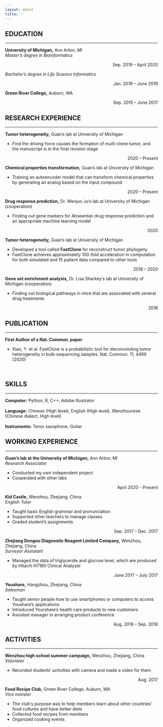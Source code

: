 ```yaml
---
layout: about
title: ''
---
```


## **EDUCATION** 
---
**University of Michigan,** Ann Arbor, MI <br />
*Master’s degree in Bioinformatics*                                               
<p style='text-align: right;'> Sep. 2019 – April 2020 </p>

*Bachelor’s degree in Life Science Informatics*                                   
<p style='text-align: right;'> Jan. 2018 – June 2019 </p>

**Green River College,** Auburn, WA                                               
<p style='text-align: right;'> Sep. 2015 – June 2017 </p>


## **RESEARCH EXPERIENCE**
---
**Tumor heterogeneity,** Guan’s lab at University of Michigan <br />
- Find the driving force causes the formation of multi-clone tumor, and the manuscript is in the final revision stage
<p style='text-align: right;'> 2020 – Present </p>

**Chemical properties transformation,** Guan’s lab at University of Michigan <br />
- Training an autoencoder model that can transform chemical properties by generating an analog based on the input compound
<p style='text-align: right;'> 2020 – Present </p>

**Drug response prediction,** Dr. Wenjun Ju’s lab at University of Michigan (cooperation) <br />
- Finding out gene markers for Atrasentan drug response prediction and an appropriate machine learning model
<p style='text-align: right;'> 2020 </p>

**Tumor heterogeneity,** Guan’s lab at University of Michigan <br />
- Developed a tool called **FastClone** for reconstruct tumor phylogeny 
- FastClone achieves approximately 100-fold acceleration in computation for both simulated and 15 patient data compared to other tools
<p style='text-align: right;'> 2019 – 2020 </p>

**Gene set enrichment analysis,** Dr. Lisa Sharkey‘s lab at University of Michigan (cooperation) <br />
- Finding out biological pathways in mice that are associated with several drug treatments
<p style='text-align: right;'> 2018 </p>


## **PUBLICATION**
---
**First Author of a Nat. Commun. paper** 
- Xiao, Y. et al. FastClone is a probabilistic tool for deconvoluting tumor heterogeneity in bulk-sequencing samples. Nat. Commun. 11, 4469 (2020)
<br />

## **SKILLS** 
---
**Computer:** Python, R, C++, Adobe Illustrator <br />
<br />
**Language:** Chinese (High level), English (High level), Wenzhounese (Chinese dialect, High level) <br />
<br />
**Instruments:** Tenor saxophone, Guitar
<br />

## **WORKING EXPERIENCE**
---
**Guan’s lab at the University of Michigan,** Ann Arbor, MI <br />
*Research Associator*
- Conducted my own independent project 
- Cooperated with other labs               
<p style='text-align: right;'> April 2020 - Present </p>

**Kid Castle,** Wenzhou, Zhejiang, China <br />
*English Tutor*
- Taught basic English grammar and pronunciation
- Supported other teachers to manage classes  
- Graded student’s assignments                   
<p style='text-align: right;'> Sep. 2017 – Dec. 2017 </p>

**Zhejiang Dongou Diagnostic Reagent Limited Company,** Wenzhou, Zhejiang, China <br />
*Surveyor Assistant*
- Managed the data of triglyceride and glucose level, which are produced by Hitachi H7180 Clinical Analyzer               
<p style='text-align: right;'> June 2017 – July 2017 </p>

**Youshare,** Hangzhou, Zhejiang, China <br />
*Salesman*
- Taught senior people how to use smartphones or computers to access Youshare’s applications
- Introduced Yourshare’s health care products to new customers
- Assisted manager in arranging product conference                  
<p style='text-align: right;'> Aug. 2016 – Sep. 2016 </p>


## **ACTIVITIES**
---
**Wenzhou high school summer campaign,** Wenzhou, Zhejiang, China <br />
*Volunteer*
- Recorded students’ activities with camera and made a video for them
<p style='text-align: right;'> Aug. 2017 </p>

**Food Recipe Club,** Green River College, Auburn, WA <br />
*Vice minister*
- The club's purpose was to help members learn about other countries' food cultures and have better diets
- Collected food recipes from members
- Organized cooking events 





